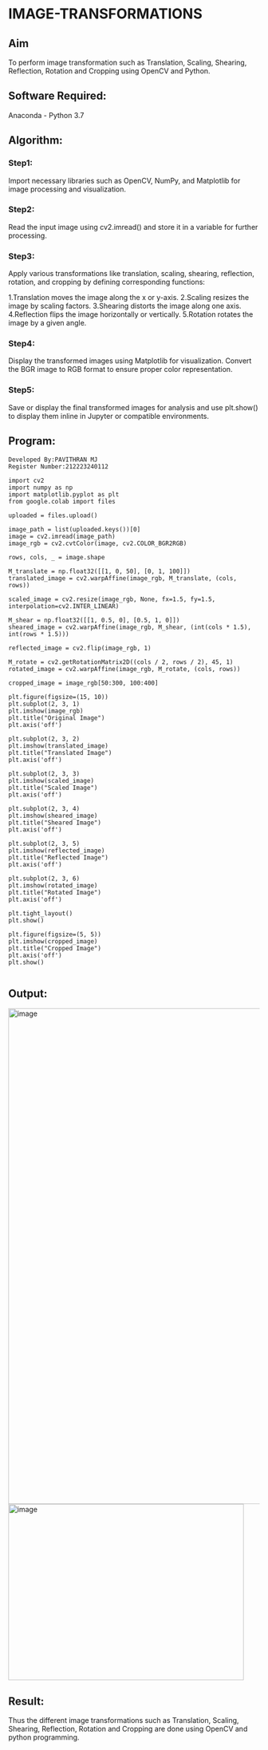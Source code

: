 
# IMAGE-TRANSFORMATIONS
## Aim
To perform image transformation such as Translation, Scaling, Shearing, Reflection, Rotation and Cropping using OpenCV and Python.

## Software Required:
Anaconda - Python 3.7

## Algorithm:
### Step1:
Import necessary libraries such as OpenCV, NumPy, and Matplotlib for image processing and visualization.

### Step2:
Read the input image using cv2.imread() and store it in a variable for further processing.

### Step3:
Apply various transformations like translation, scaling, shearing, reflection, rotation, and cropping by defining corresponding functions:

1.Translation moves the image along the x or y-axis. 2.Scaling resizes the image by scaling factors. 3.Shearing distorts the image along one axis. 4.Reflection flips the image horizontally or vertically. 5.Rotation rotates the image by a given angle.

### Step4:
Display the transformed images using Matplotlib for visualization. Convert the BGR image to RGB format to ensure proper color representation.

### Step5:
Save or display the final transformed images for analysis and use plt.show() to display them inline in Jupyter or compatible environments.

## Program:
```
Developed By:PAVITHRAN MJ
Register Number:212223240112
```
```
import cv2
import numpy as np
import matplotlib.pyplot as plt
from google.colab import files

uploaded = files.upload()

image_path = list(uploaded.keys())[0]
image = cv2.imread(image_path)
image_rgb = cv2.cvtColor(image, cv2.COLOR_BGR2RGB)

rows, cols, _ = image.shape

M_translate = np.float32([[1, 0, 50], [0, 1, 100]])
translated_image = cv2.warpAffine(image_rgb, M_translate, (cols, rows))

scaled_image = cv2.resize(image_rgb, None, fx=1.5, fy=1.5, interpolation=cv2.INTER_LINEAR)

M_shear = np.float32([[1, 0.5, 0], [0.5, 1, 0]])
sheared_image = cv2.warpAffine(image_rgb, M_shear, (int(cols * 1.5), int(rows * 1.5)))

reflected_image = cv2.flip(image_rgb, 1)

M_rotate = cv2.getRotationMatrix2D((cols / 2, rows / 2), 45, 1)
rotated_image = cv2.warpAffine(image_rgb, M_rotate, (cols, rows))

cropped_image = image_rgb[50:300, 100:400]

plt.figure(figsize=(15, 10))
plt.subplot(2, 3, 1)
plt.imshow(image_rgb)
plt.title("Original Image")
plt.axis('off')

plt.subplot(2, 3, 2)
plt.imshow(translated_image)
plt.title("Translated Image")
plt.axis('off')

plt.subplot(2, 3, 3)
plt.imshow(scaled_image)
plt.title("Scaled Image")
plt.axis('off')

plt.subplot(2, 3, 4)
plt.imshow(sheared_image)
plt.title("Sheared Image")
plt.axis('off')

plt.subplot(2, 3, 5)
plt.imshow(reflected_image)
plt.title("Reflected Image")
plt.axis('off')

plt.subplot(2, 3, 6)
plt.imshow(rotated_image)
plt.title("Rotated Image")
plt.axis('off')

plt.tight_layout()
plt.show()

plt.figure(figsize=(5, 5))
plt.imshow(cropped_image)
plt.title("Cropped Image")
plt.axis('off')
plt.show()


```
## Output:
<img width="1471" height="994" alt="image" src="https://github.com/user-attachments/assets/800a2e3f-f731-4516-a354-1a579ec0314a" />
<img width="472" height="353" alt="image" src="https://github.com/user-attachments/assets/57a55f4d-553b-4fdf-ba32-6a688745d4c9" />




## Result: 

Thus the different image transformations such as Translation, Scaling, Shearing, Reflection, Rotation and Cropping are done using OpenCV and python programming.
